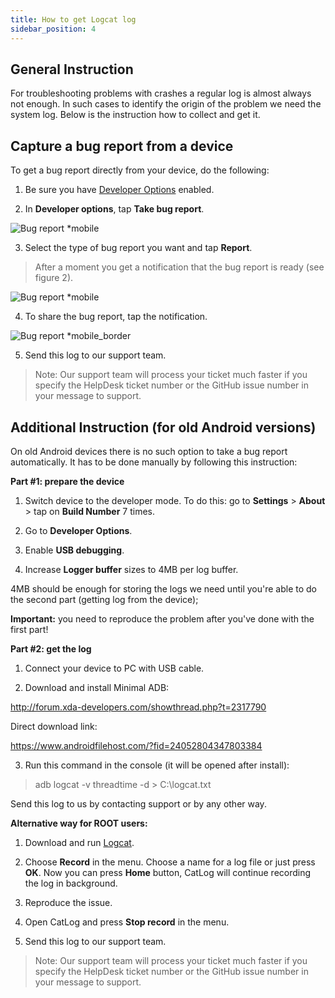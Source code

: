 ```yaml
---
title: How to get Logcat log
sidebar_position: 4
---
```


## General Instruction

For troubleshooting problems with crashes a regular log is almost always not enough. In such cases to identify the origin of the problem we need the system log. Below is the instruction how to collect and get it.

## Capture a bug report from a device
To get a bug report directly from your device, do the following:

1. Be sure you have [Developer Options](https://developer.android.com/studio/run/device.html#developer-device-options) enabled.

2. In **Developer options**, tap **Take bug report**.

![Bug report *mobile](https://cdn.adtidy.org/public/Adguard/kb/newscreenshots/En/Android3.1/bugreporten.png)

3. Select the type of bug report you want and tap **Report**.
>After a moment you get a notification that the bug report is ready (see figure 2).

![Bug report *mobile](https://cdn.adtidy.org/public/Adguard/kb/newscreenshots/En/Android3.1/bugreporteen.png)

4. To share the bug report, tap the notification.

![Bug report *mobile_border](https://cdn.adtidy.org/public/Adguard/kb/newscreenshots/En/Android3.1/bugreport3en.png)

5. Send this log to our support team.

>Note: Our support team will process your ticket much faster if you specify the HelpDesk ticket number or the GitHub issue number in your message to support.

## Additional Instruction (for old Android versions)

On old Android devices there is no such option to take a bug report automatically. It has to be done manually by following this instruction:

**Part #1: prepare the device**

1. Switch device to the developer mode. To do this: go to **Settings** > **About** > tap on **Build Number** 7 times.

2. Go to **Developer Options**.

3. Enable **USB debugging**.

4. Increase **Logger buffer** sizes to 4MB per log buffer.

4MB should be enough for storing the logs we need until you're able to do the second part (getting log from the device);

**Important:** you need to reproduce the problem after you've done with the first part!


**Part #2: get the log**

1. Connect your device to PC with USB cable.

2. Download and install Minimal ADB:

<http://forum.xda-developers.com/showthread.php?t=2317790>

Direct download link:

<https://www.androidfilehost.com/?fid=24052804347803384>

3. Run this command in the console (it will be opened after install):

>adb logcat -v threadtime -d > C:\logcat.txt

Send this log to us by contacting support or by any other way.

**Alternative way for ROOT users:**

1. Download and run [Logcat](https://play.google.com/store/apps/details?id=com.pluscubed.matlog).

2. Choose **Record** in the menu. Choose a name for a log file or just press **OK**. Now you can press **Home** button, CatLog will continue recording the log in background.

3. Reproduce the issue.

4. Open CatLog and press **Stop record** in the menu.

5. Send this log to our support team.

>Note: Our support team will process your ticket much faster if you specify the HelpDesk ticket number or the GitHub issue number in your message to support.